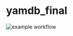 # yamdb_final

![example workflow](https://github.com/sureyoucan/yamdb_final/actions/workflows/yamdb_workflow.yml/badge.svg)
